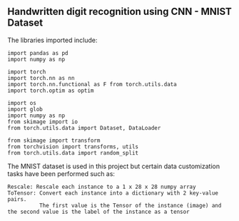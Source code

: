 ## Handwritten digit recognition using CNN - MNIST Dataset

The libraries imported include:

    import pandas as pd
    import numpy as np
    
    import torch
    import torch.nn as nn
    import torch.nn.functional as F from torch.utils.data
    import torch.optim as optim
    
    import os
    import glob
    import numpy as np  
    from skimage import io 
    from torch.utils.data import Dataset, DataLoader
    
    from skimage import transform
    from torchvision import transforms, utils
    from torch.utils.data import random_split
    
The MNIST dataset is used in this project but certain data customization tasks have been performed such as:

    Rescale: Rescale each instance to a 1 x 28 x 28 numpy array
    ToTensor: Convert each instance into a dictionary with 2 key-value pairs. 
              The first value is the Tensor of the instance (image) and the second value is the label of the instance as a tensor
 
